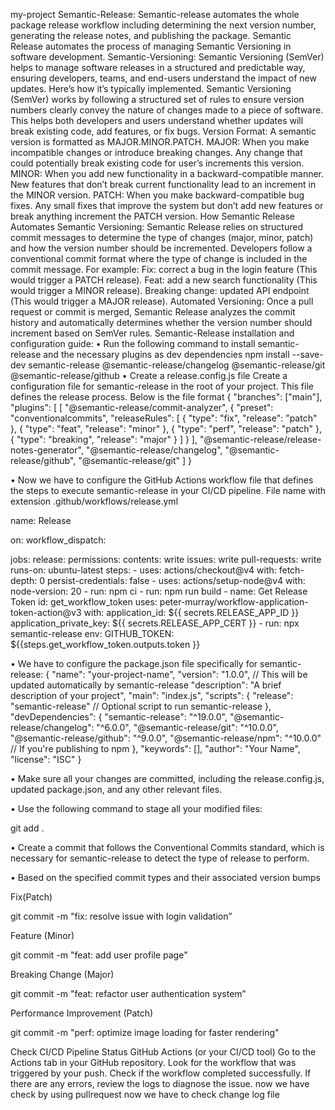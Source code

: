 my-project
Semantic-Release:
Semantic-release automates the whole package release workflow including determining the next version number, generating the release notes, and publishing the package. Semantic Release automates the process of managing Semantic Versioning in software development.
Semantic-Versioning:
Semantic Versioning (SemVer) helps to manage software releases in a structured and predictable way, ensuring developers, teams, and end-users understand the impact of new updates. Here’s how it’s typically implemented.
Semantic Versioning (SemVer) works by following a structured set of rules to ensure version numbers clearly convey the nature of changes made to a piece of software. This helps both developers and users understand whether updates will break existing code, add features, or fix bugs.
Version Format:
A semantic version is formatted as MAJOR.MINOR.PATCH.
MAJOR: When you make incompatible changes or introduce breaking changes. Any change that could potentially break existing code for user’s increments this version.
MINOR: When you add new functionality in a backward-compatible manner. New features that don’t break current functionality lead to an increment in the MINOR version.
PATCH: When you make backward-compatible bug fixes. Any small fixes that improve the system but don’t add new features or break anything increment the PATCH version.
How Semantic Release Automates Semantic Versioning:
 Semantic Release relies on structured commit messages to determine the type of changes (major, minor, patch) and how the version number should be incremented.
Developers follow a conventional commit format where the type of change is included in the commit message. For example:
 Fix: correct a bug in the login feature (This would trigger a PATCH release).
 Feat: add a new search functionality (This would trigger a MINOR release).
 Breaking change: updated API endpoint (This would trigger a MAJOR release).
 Automated Versioning:
  Once a pull request or commit is merged, Semantic Release analyzes the commit history and    automatically determines whether the version number should increment based on SemVer rules.
 Semantic-Release installation and configuration guide:
•	Run the following command to install semantic-release and the necessary plugins as dev dependencies
npm install --save-dev semantic-release @semantic-release/changelog @semantic-release/git @semantic-release/github 
•	Create a release.config.js file
Create a configuration file for semantic-release in the root of your project. This file defines the release process. 
Below is the file format
{
  "branches": ["main"],
  "plugins": [
    [
      "@semantic-release/commit-analyzer",
      {
        "preset": "conventionalcommits",
        "releaseRules": [
          { "type": "fix", "release": "patch" },
          { "type": "feat", "release": "minor" },
          { "type": "perf", "release": "patch" },
          { "type": "breaking", "release": "major" }
        ]
      }
    ],
    "@semantic-release/release-notes-generator",
    "@semantic-release/changelog",
    "@semantic-release/github",
    "@semantic-release/git"
  ]
}

•	Now we have to configure the GitHub Actions workflow file that defines the steps to execute semantic-release in your CI/CD pipeline.
      File name with extension .github/workflows/release.yml

name: Release

on:
  workflow_dispatch:

jobs:
  release:
    permissions:
      contents: write
      issues: write
      pull-requests: write
    runs-on: ubuntu-latest
    steps:
      - uses: actions/checkout@v4
        with:
          fetch-depth: 0
          persist-credentials: false
      - uses: actions/setup-node@v4
        with:
          node-version: 20
      - run: npm ci
      - run: npm run build
      - name: Get Release Token
        id: get_workflow_token
        uses: peter-murray/workflow-application-token-action@v3
        with:
          application_id: ${{ secrets.RELEASE_APP_ID }}
          application_private_key: ${{ secrets.RELEASE_APP_CERT }}
      - run: npx semantic-release
        env:
          GITHUB_TOKEN: ${{steps.get_workflow_token.outputs.token }}

•	We have to configure the package.json file specifically for semantic-release:
{
  "name": "your-project-name",
  "version": "1.0.0",  // This will be updated automatically by semantic-release
  "description": "A brief description of your project",
  "main": "index.js",
  "scripts": {
    "release": "semantic-release"  // Optional script to run semantic-release
  },
  "devDependencies": {
    "semantic-release": "^19.0.0",
    "@semantic-release/changelog": "^6.0.0",
    "@semantic-release/git": "^10.0.0",
    "@semantic-release/github": "^9.0.0",
    "@semantic-release/npm": "^10.0.0"  // If you're publishing to npm
  },
  "keywords": [],
  "author": "Your Name",
  "license": "ISC"
}

•	Make sure all your changes are committed, including the release.config.js, updated package.json, and any other relevant files.

•	Use the following command to stage all your modified files:

git add .

•	Create a commit that follows the Conventional Commits standard, which is necessary for semantic-release to detect the type of release to perform.

•	Based on the specified commit types and their associated version bumps

Fix(Patch)

git commit -m "fix: resolve issue with login validation”

Feature (Minor)

git commit -m "feat: add user profile page"

Breaking Change (Major)

git commit -m "feat: refactor user authentication system”

Performance Improvement (Patch)

git commit -m "perf: optimize image loading for faster rendering"


Check CI/CD Pipeline Status
GitHub Actions (or your CI/CD tool)
Go to the Actions tab in your GitHub repository.
Look for the workflow that was triggered by your push.
Check if the workflow completed successfully. If there are any errors, review the logs to diagnose the issue.
now we have check by using pullrequest
now we have to check change log file
